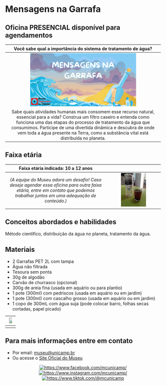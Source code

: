# Mensagens na Garrafa

## Oficina PRESENCIAL disponível para agendamentos

|Você sabe qual a importância do sistema de tratamento de água?|
| :------:|
|<img src="garrafa.png" width="70%" height="70%">  |
|Sabe quais atividades humanas mais consomem esse recurso natural, essencial para a vida? Construa um filtro caseiro e entenda como funciona uma das etapas do processo de tratamento da água que consumimos. Participe de uma divertida dinâmica e descubra de onde vem toda a água presente na Terra, como a substância vital está distribuída no planeta. |

## Faixa etária

|Faixa etária indicada: 10 a 12 anos||
|:----:|:------:|
|*(A equipe do Museu adora um desafio! Caso deseje agendar essa oficina para outra faixa etária, entre em contato que podemos trabalhar juntos em uma adequação de conteúdo.)*|<img src="garrafa.gif" width="50%" height="50%">|

## Conceitos abordados e habilidades

Método científico, distribuição da água no planeta, tratamento da água.

## Materiais

- 2 Garrafas PET 2L com tampa
- Água não filtrada
- Tesoura sem ponta
- 30g de algodão
- Carvão de churrasco (opcional)
- 300g de areia fina (usada em aquário ou para plantio)
- 1 pote (300ml) com pedriscos (usada em aquário ou em jardim)
- 1 pote (300ml) com cascalho grosso (usada em aquário ou em jardim)
- 1 copo de 300mL com água suja (pode colocar barro, folhas secas cortadas, papel picado)

|<img src="8a136cfb-47b6-4737-9eb1-8ea95a29319c.gif" width="70%" height="70%">  |
|:-----:
||

## Para mais informações entre em contato

* Por email: museu@unicamp.br
* Ou acesse o [Site Oficial do Museu](https://www.mc.unicamp.br/visite)

<div align="center">
  <a href="https://www.facebook.com/mcunicamp/">
    <img src="../facebook-ícone.png" alt="https://www.facebook.com/mcunicamp/" width="5%" height="5%"> 
  <a href="https://www.instagram.com/mcunicamp/">
    <img src="../instagram-ícone.png" alt="https://www.instagram.com/mcunicamp/" width="5%" height="5%"> 
  <a href="https://www.tiktok.com/@mcunicamp">
    <img src="../tiktok-ícone.png" alt="https://www.tiktok.com/@mcunicamp" width="5%" height="5%">
  </div>
